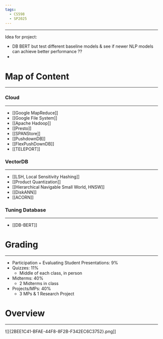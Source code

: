 ```yaml
---
tags:
  - CS598
  - SP2025
---
```

---
Idea for project: 
- DB BERT but test different baseline models & see if newer NLP models can achieve better performance ??
- 
# Map of Content
---
### Cloud
---
- [[Google MapReduce]]
- [[Google File System]]
- [[Apache Hadoop]]
- [[Presto]]
- [[SPANStore]]
- [[PushdownDB]]
- [[FlexPushDownDB]]
- [[TELEPORT]]
### VectorDB
---
- [[LSH, Local Sensitivity Hashing]]
- [[Product Quantization]]
- [[Hierarchical Navigable Small World, HNSW]]
- [[DiskANN]]
- [[ACORN]]

### Tuning Database
---
- [[DB-BERT]]
# Grading
---
- Participation + Evaluating Student Presentations: 9%
- Quizzes: 11%
	- Middle of each class, in person
- Midterms: 40%
	- 2 Midterms in class
- Projects/MPs: 40%
	- 3 MPs & 1 Research Project 
# Overview
---
![[{2BEE1C41-BFAE-44F8-8F2B-F342EC6C3752}.png]]
